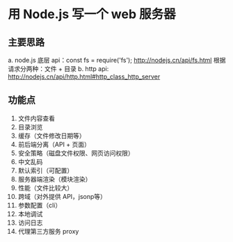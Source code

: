 # 用 Node.js 写一个 web 服务器

## 主要思路

a. node.js 底层 api：const fs = require('fs');  http://nodejs.cn/api/fs.html 根据请求分两种：文件 + 目录
b. http api: http://nodejs.cn/api/http.html#http_class_http_server

## 功能点

1. 文件内容查看
2. 目录浏览
3. 缓存（文件修改日期等）
4. 前后端分离（API + 页面）
5. 安全策略（磁盘文件权限、网页访问权限）
6. 中文乱码
7. 默认索引（可配置）
8. 服务器端渲染（模块渲染）
9. 性能（文件比较大）
10. 跨域（对外提供 API，jsonp等）
11. 参数配置（cli）
12. 本地调试
13. 访问日志
14. 代理第三方服务 proxy
